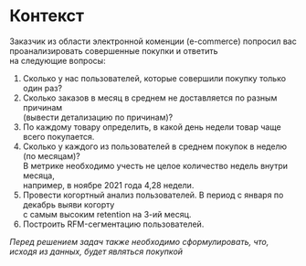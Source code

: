 # Контекст

Заказчик из области электронной коменции (e-commerce) попросил вас проанализировать совершенные покупки и ответить  
на следующие вопросы:
1. Сколько у нас пользователей, которые совершили покупку только один раз?
2. Сколько заказов в месяц в среднем не доставляется по разным причинам  
   (вывести детализацию по причинам)?
3. По каждому товару определить, в какой день недели товар чаще всего покупается.
4. Сколько у каждого из пользователей в среднем покупок в неделю (по месяцам)?  
   В метрике необходимо учесть не целое количество недель внутри месяца,  
   например, в ноябре 2021 года 4,28 недели.
5. Провести когортный анализ пользователей. В период с января по декабрь выяви когорту  
   с самым высоким retention на 3-ий месяц.
6. Построить RFM-сегментацию пользователей.

*Перед решением задач также необходимо сформулировать, что, исходя из данных, будет являться покупкой*
